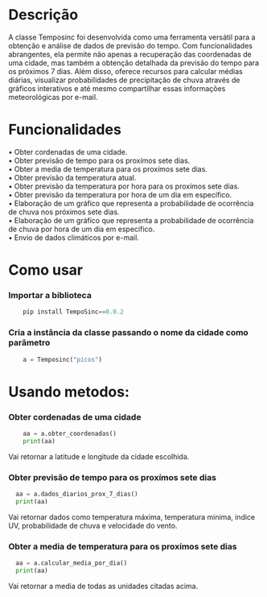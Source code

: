# Descrição  
A classe Temposinc foi desenvolvida como uma ferramenta versátil para a obtenção e análise de dados de previsão do tempo. Com funcionalidades abrangentes, ela permite não apenas a recuperação das coordenadas de uma cidade, mas também a obtenção detalhada da previsão do tempo para os próximos 7 dias. Além disso, oferece recursos para calcular médias diárias, visualizar probabilidades de precipitação de chuva através de gráficos interativos e até mesmo compartilhar essas informações meteorológicas por e-mail.  
# Funcionalidades  
•	Obter cordenadas de uma cidade.  
•	Obter previsão de tempo para os proxímos sete dias.  
•	Obter a media de temperatura para os proxímos sete dias.   
•	Obter previsão da temperatura atual.  
•	Obter previsão da temperatura por hora para os proxímos sete dias.  
•	Obter previsão da temperatura por hora de um dia em específico.  
•	Elaboração de um gráfico que representa a probabilidade de ocorrência de chuva nos próximos sete dias.  
•	Elaboração de um gráfico que representa a probabilidade de ocorrência de chuva por hora de um dia em específico.  
•	Envio de dados climáticos por e-mail.  
# Como usar  
### Importar a biblioteca <br>  
```python
    pip install TempoSinc==0.0.2
```

### Cria a instância da classe passando o nome da cidade como parâmetro 
```python
    a = Temposinc("picos")
```

# Usando metodos:  
### Obter cordenadas de uma cidade  
```python
    aa = a.obter_coordenadas()
    print(aa)
```
Vai retornar a latitude e longitude da cidade escolhida.  
### Obter previsão de tempo para os proxímos sete dias

```python
  aa = a.dados_diarios_prox_7_dias()
  print(aa)
```
Vai retornar dados como temperatura máxima, temperatura minima, indice UV, probabilidade de chuva e velocidade do vento.  
### Obter a media de temperatura para os proxímos sete dias  
```python
  aa = a.calcular_media_por_dia()
  print(aa)
```
Vai retornar a media de todas as unidades citadas acima.  


